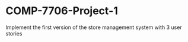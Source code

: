 # COMP-7706-Project-1
 Implement the first version of the store management system with 3 user stories
